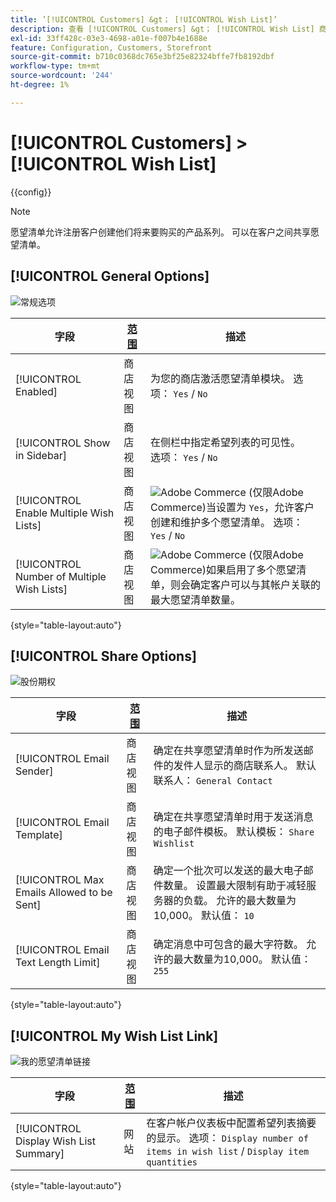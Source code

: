 ```yaml
---
title: ’[!UICONTROL Customers] &gt； [!UICONTROL Wish List]’
description: 查看 [!UICONTROL Customers] &gt； [!UICONTROL Wish List] 商务管理员页面。
exl-id: 33ff428c-03e3-4698-a01e-f007b4e1688e
feature: Configuration, Customers, Storefront
source-git-commit: b710c0368dc765e3bf25e82324bffe7fb8192dbf
workflow-type: tm+mt
source-wordcount: '244'
ht-degree: 1%

---
```


# [!UICONTROL Customers] > [!UICONTROL Wish List]

{{config}}

>[!NOTE]
>
>愿望清单允许注册客户创建他们将来要购买的产品系列。 可以在客户之间共享愿望清单。

## [!UICONTROL General Options]

![常规选项](./assets/wishlist-general-options.png)<!-- zoom -->

<!--[General Options](https://docs.magento.com/user-guide/marketing/wishlist-configuration.html) -->

| 字段 | [范围](../../getting-started/websites-stores-views.md#scope-settings) | 描述 |
|--- |--- |--- |
| [!UICONTROL Enabled] | 商店视图 | 为您的商店激活愿望清单模块。 选项： `Yes` / `No` |
| [!UICONTROL Show in Sidebar] | 商店视图 | 在侧栏中指定希望列表的可见性。 <br/>选项： `Yes` / `No` |
| [!UICONTROL Enable Multiple Wish Lists] | 商店视图 | ![Adobe Commerce](../../assets/adobe-logo.svg) (仅限Adobe Commerce)当设置为 `Yes`，允许客户创建和维护多个愿望清单。 选项： `Yes` / `No` |
| [!UICONTROL Number of Multiple Wish Lists] | 商店视图 | ![Adobe Commerce](../../assets/adobe-logo.svg) (仅限Adobe Commerce)如果启用了多个愿望清单，则会确定客户可以与其帐户关联的最大愿望清单数量。 |

{style="table-layout:auto"}

## [!UICONTROL Share Options]

![股份期权](./assets/wishlist-share-options.png)<!-- zoom -->

<!-- [Share Options](https://docs.magento.com/user-guide/marketing/wishlist-configuration.html) -->

| 字段 | [范围](../../getting-started/websites-stores-views.md#scope-settings) | 描述 |
|--- |--- |--- |
| [!UICONTROL Email Sender] | 商店视图 | 确定在共享愿望清单时作为所发送邮件的发件人显示的商店联系人。 默认联系人： `General Contact` |
| [!UICONTROL Email Template] | 商店视图 | 确定在共享愿望清单时用于发送消息的电子邮件模板。 默认模板： `Share Wishlist` |
| [!UICONTROL Max Emails Allowed to be Sent] | 商店视图 | 确定一个批次可以发送的最大电子邮件数量。 设置最大限制有助于减轻服务器的负载。 允许的最大数量为10,000。 默认值： `10` |
| [!UICONTROL Email Text Length Limit] | 商店视图 | 确定消息中可包含的最大字符数。 允许的最大数量为10,000。 默认值： `255` |

{style="table-layout:auto"}

## [!UICONTROL My Wish List Link]

![我的愿望清单链接](./assets/wishlist-my-wishlist-link.png)<!-- zoom -->

<!--[My Wish List Link](https://docs.magento.com/user-guide/marketing/wishlist-configuration.html) -->

| 字段 | [范围](../../getting-started/websites-stores-views.md#scope-settings) | 描述 |
|--- |--- |--- |
| [!UICONTROL Display Wish List Summary] | 网站 | 在客户帐户仪表板中配置希望列表摘要的显示。 选项： `Display number of items in wish list` / `Display item quantities` |

{style="table-layout:auto"}
